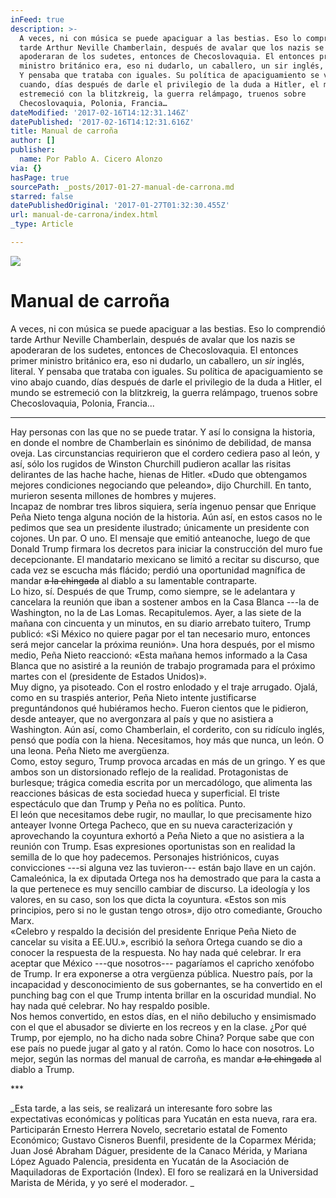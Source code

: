 ```yaml
---
inFeed: true
description: >-
  A veces, ni con música se puede apaciguar a las bestias. Eso lo comprendió
  tarde Arthur Neville Chamberlain, después de avalar que los nazis se
  apoderaran de los sudetes, entonces de Checoslovaquia. El entonces primer
  ministro británico era, eso ni dudarlo, un caballero, un sir inglés, literal.
  Y pensaba que trataba con iguales. Su política de apaciguamiento se vino abajo
  cuando, días después de darle el privilegio de la duda a Hitler, el mundo se
  estremeció con la blitzkreig, la guerra relámpago, truenos sobre
  Checoslovaquia, Polonia, Francia…
dateModified: '2017-02-16T14:12:31.146Z'
datePublished: '2017-02-16T14:12:31.616Z'
title: Manual de carroña
author: []
publisher:
  name: Por Pablo A. Cicero Alonzo
via: {}
hasPage: true
sourcePath: _posts/2017-01-27-manual-de-carrona.md
starred: false
datePublishedOriginal: '2017-01-27T01:32:30.455Z'
url: manual-de-carrona/index.html
_type: Article

---
```

![](https://the-grid-user-content.s3-us-west-2.amazonaws.com/114f20de-a36f-455a-8a3f-c7b04060eedd.gif)

# Manual de carroña

A veces, ni con música se puede apaciguar a las bestias. Eso lo comprendió tarde Arthur Neville Chamberlain, después de avalar que los nazis se apoderaran de los sudetes, entonces de Checoslovaquia. El entonces primer ministro británico era, eso ni dudarlo, un caballero, un _sir_ inglés, literal. Y pensaba que trataba con iguales. Su política de apaciguamiento se vino abajo cuando, días después de darle el privilegio de la duda a Hitler, el mundo se estremeció con la blitzkreig, la guerra relámpago, truenos sobre Checoslovaquia, Polonia, Francia...

---

Hay personas con las que no se puede tratar. Y así lo consigna la historia, en donde el nombre de Chamberlain es sinónimo de debilidad, de mansa oveja. Las circunstancias requirieron que el cordero cediera paso al león, y así, sólo los rugidos de Winston Churchill pudieron acallar las risitas delirantes de las hache hache, hienas de Hitler. «Dudo que obtengamos mejores condiciones negociando que peleando», dijo Churchill. En tanto, murieron sesenta millones de hombres y mujeres.   
Incapaz de nombrar tres libros siquiera, sería ingenuo pensar que Enrique Peña Nieto tenga alguna noción de la historia. Aún así, en estos casos no le pedimos que sea un presidente ilustrado; únicamente un presidente con cojones. Un par. O uno. El mensaje que emitió anteanoche, luego de que Donald Trump firmara los decretos para iniciar la construcción del muro fue decepcionante. El mandatario mexicano se limitó a recitar su discurso, que cada vez se escucha más flácido; perdió una oportunidad magnífica de mandar ~~a la chingada~~ al diablo a su lamentable contraparte.  
Lo hizo, sí. Después de que Trump, como siempre, se le adelantara y cancelara la reunión que iban a sostener ambos en la Casa Blanca ---la de Washington, no la de Las Lomas. Recapitulemos. Ayer, a las siete de la mañana con cincuenta y un minutos, en su diario arrebato tuitero, Trump publicó: «Si México no quiere pagar por el tan necesario muro, entonces será mejor cancelar la próxima reunión». Una hora después, por el mismo medio, Peña Nieto reaccionó: «Esta mañana hemos informado a la Casa Blanca que no asistiré a la reunión de trabajo programada para el próximo martes con el (presidente de Estados Unidos)».   
Muy digno, ya pisoteado. Con el rostro enlodado y el traje arrugado. Ojalá, como en su traspiés anterior, Peña Nieto intente justificarse preguntándonos qué hubiéramos hecho. Fueron cientos que le pidieron, desde anteayer, que no avergonzara al país y que no asistiera a Washington. Aún así, como Chamberlain, el corderito, con su ridículo inglés, pensó que podía con la hiena. Necesitamos, hoy más que nunca, un león. O una leona. Peña Nieto me avergüenza.   
Como, estoy seguro, Trump provoca arcadas en más de un gringo. Y es que ambos son un distorsionado reflejo de la realidad. Protagonistas de burlesque; trágica comedia escrita por un mercadólogo, que alimenta las reacciones básicas de esta sociedad hueca y superficial. El triste espectáculo que dan Trump y Peña no es política. Punto.   
El león que necesitamos debe rugir, no maullar, lo que precisamente hizo anteayer Ivonne Ortega Pacheco, que en su nueva caracterización y aprovechando la coyuntura exhortó a Peña Nieto a que no asistiera a la reunión con Trump. Esas expresiones oportunistas son en realidad la semilla de lo que hoy padecemos. Personajes histriónicos, cuyas convicciones ---si alguna vez las tuvieron--- están bajo llave en un cajón. Camaleónica, la ex diputada Ortega nos ha demostrado que para la casta a la que pertenece es muy sencillo cambiar de discurso. La ideología y los valores, en su caso, son los que dicta la coyuntura. «Estos son mis principios, pero si no le gustan tengo otros», dijo otro comediante, Groucho Marx.   
«Celebro y respaldo la decisión del presidente Enrique Peña Nieto de cancelar su visita a EE.UU.», escribió la señora Ortega cuando se dio a conocer la respuesta de la respuesta. No hay nada qué celebrar. Ir era aceptar que México ---que nosotros--- pagaríamos el capricho xenófobo de Trump. Ir era exponerse a otra vergüenza pública. Nuestro país, por la incapacidad y desconocimiento de sus gobernantes, se ha convertido en el punching bag con el que Trump intenta brillar en la oscuridad mundial. No hay nada qué celebrar. No hay respaldo posible.   
Nos hemos convertido, en estos días, en el niño debilucho y ensimismado con el que el abusador se divierte en los recreos y en la clase. ¿Por qué Trump, por ejemplo, no ha dicho nada sobre China? Porque sabe que con ese país no puede jugar al gato y al ratón. Como lo hace con nosotros. Lo mejor, según las normas del manual de carroña, es mandar ~~a la chingada~~ al diablo a Trump.

\*\*\*

_Esta tarde, a las seis, se realizará un interesante foro sobre las expectativas económicas y políticas para Yucatán en esta nueva, rara era. Participarán Ernesto Herrera Novelo, secretario estatal de Fomento Económico; Gustavo Cisneros Buenfil, presidente de la Coparmex Mérida; Juan José Abraham Dáguer, presidente de la Canaco Mérida, y Mariana López Aguado Palencia, presidenta en Yucatán de la Asociación de Maquiladoras de Exportación (Index). El foro se realizará en la Universidad Marista de Mérida, y yo seré el moderador. _